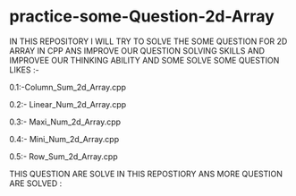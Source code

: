 # practice-some-Question-2d-Array
IN THIS REPOSITORY I WILL TRY  TO SOLVE THE SOME QUESTION FOR 2D ARRAY IN CPP ANS IMPROVE OUR QUESTION SOLVING SKILLS AND IMPROVEE OUR THINKING ABILITY 
AND SOME SOLVE SOME QUESTION LIKES :-


  0.1:-Column_Sum_2d_Array.cpp

  0.2:- Linear_Num_2d_Array.cpp

  0.3:- Maxi_Num_2d_Array.cpp

  0.4:- Mini_Num_2d_Array.cpp

  0.5:-  Row_Sum_2d_Array.cpp

  THIS QUESTION ARE SOLVE IN THIS REPOSTIORY ANS MORE QUESTION ARE SOLVED :
  
